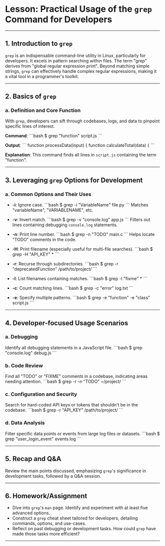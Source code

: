 # Lesson: Practical Usage of the `grep` Command for Developers


---

## 1. Introduction to `grep`

`grep` is an indispensable command-line utility in Linux, particularly for developers. It excels in pattern searching within files. The term "grep" derives from "global regular expression print". Beyond matching simple strings, `grep` can effectively handle complex regular expressions, making it a vital tool in a programmer's toolkit.

---

## 2. Basics of `grep`

### a. Definition and Core Function

With `grep`, developers can sift through codebases, logs, and data to pinpoint specific lines of interest.

**Command**:
\```bash
$ grep "function" script.js
\```

**Output**:
\```
function processData(input) {
function calculateTotal(data) {
\```

**Explanation**: This command finds all lines in `script.js` containing the term "function".

---

## 3. Leveraging `grep` Options for Development

### a. Common Options and Their Uses

- **-i**: Ignore case. 
  \```bash
  $ grep -i "VariableName" file.py
  \```
  Matches "variableName", "VARIABLENAME", etc.

- **-v**: Invert match. 
  \```bash
  $ grep -v "console.log" app.js
  \```
  Filters out lines containing debugging `console.log` statements.

- **-n**: Print line number. 
  \```bash
  $ grep -n "TODO" main.c
  \```
  Helps locate "TODO" comments in the code.

- **-H**: Print filename (especially useful for multi-file searches).
  \```bash
  $ grep -H "API_KEY" *
  \```

- **-r**: Recurse through subdirectories.
  \```bash
  $ grep -r "deprecatedFunction" /path/to/project/
  \```

- **-l**: List filenames containing matches.
  \```bash
  $ grep -l "fixme" *
  \```

- **-c**: Count matching lines.
  \```bash
  $ grep -c "error" log.txt
  \```

- **-e**: Specify multiple patterns.
  \```bash
  $ grep -e "function" -e "class" script.js
  \```

---

## 4. Developer-focused Usage Scenarios

### a. Debugging

Identify all debugging statements in a JavaScript file.
\```bash
$ grep "console.log" debug.js
\```

### b. Code Review

Find all "TODO" or "FIXME" comments in a codebase, indicating areas needing attention.
\```bash
$ grep -r -n "TODO" ~/project/
\```

### c. Configuration and Security

Search for hard-coded API keys or tokens that shouldn't be in the codebase.
\```bash
$ grep -r "API_KEY" /path/to/project/
\```

### d. Data Analysis

Filter specific data points or events from large log files or datasets.
\```bash
$ grep "user_login_event" events.log
\```

---

## 5. Recap and Q&A

Review the main points discussed, emphasizing `grep`'s significance in development tasks, followed by a Q&A session.

---

## 6. Homework/Assignment

- Dive into `grep`'s `man` page. Identify and experiment with at least five advanced options.
- Construct a `grep` cheat sheet tailored for developers, detailing commands, options, and use-cases.
- Reflect on past debugging or development tasks. How could `grep` have made those tasks more efficient?

---

